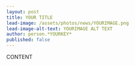```yaml
---
layout: post
title: YOUR TITLE
lead-image: /assets/photos/news/YOURIMAGE.png
lead-image-alt-text: YOURIMAGE ALT TEXT
author: person.*YOURKEY*
published: false
---
```


CONTENT